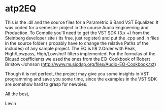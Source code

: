 atp2EQ
======
This is the .dll and the source files for a Parametric 6 Band VST Equalizer. 
It was coded for a semester project in the course Audio Engineering and Production.
To Compile you'll need to get the VST SDK (3.x +) from the Steinberg developer site ( its free, just register)
and put the .cpp and .h files in the source folder ( propably have to change the relative Paths of the includes)
of any sample project. 
The EQ is IIR 2.Order with Peak, High/Lowpass, High/Lowshelf filters implemented.
For the formulas of the Biquad coefficients we used the ones from the EQ-Cookbook of Robert Bristow-Johnson
(http://www.musicdsp.org/files/Audio-EQ-Cookbook.txt)

Though it is not perfect, the project may give you some insights in VST programming and save you some time,
since the examples in the VST SDK are somehow hard to grasp for newbies.

All the best,

Levin
